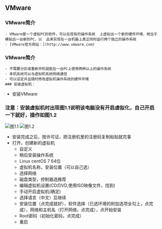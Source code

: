 ## VMware
### VMware简介
    - VMware是一个虚拟PC的软件，可以在现有的操作系统  上虚拟出一个新的硬件环境，相当于模拟出一台新的PC，以  此来实现在一台机器上真正同时运行两个独立的操作系统
    - [VMware官方网站：](http://www.vmware.com)
### VMware简介
    - 不需要分区或重新开机就能在一台PC上使用两种以上的操作系统
    - 本机系统可以与虚拟机系统网络通信
    - 可以设定并且随时修改虚拟机操作系统的硬件环境
	### 安装虚拟机：
- 安装VMware
### 注意：安装虚拟机时出现图1.1说明该电脑没有开启虚拟化，自己开启一下就好，操作如图1.2
![图1.1](https://upload-images.jianshu.io/upload_images/14466013-3eed13d736c1432d.png?imageMogr2/auto-orient/strip%7CimageView2/2/w/1240)
![图1.2](https://upload-images.jianshu.io/upload_images/14466013-616752dc237aad00.png?imageMogr2/auto-orient/strip%7CimageView2/2/w/1240) 
- 安装完成之后，按许可证，把注册机里的注册码复制粘贴就完事
- 打开，创建新的虚拟机
  - 自定义
  - 稍后安装操作系统
  - Linux centOS 7 64位
  - 虚拟机名称，安装位置（可以自己选）
  - 选择网络
  - 磁盘类型，控制器选推荐
  - 编辑虚拟机设置(CD/DVD,使用ISO映像文件，找到)
  - 手动开启虚拟机(确定)
  - 选择语言（中文）后继续
  - 安装位置（点完成就好），软件选择（已选环境的附加选项全勾上，点完成），网络和主机名（打开网络，点完成），点开始安装
  - Root密码（初始化密码，点完成）
  - 重启